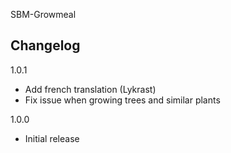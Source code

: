 SBM-Growmeal

Changelog
---

1.0.1

- Add french translation (Lykrast)
- Fix issue when growing trees and similar plants

1.0.0

- Initial release
